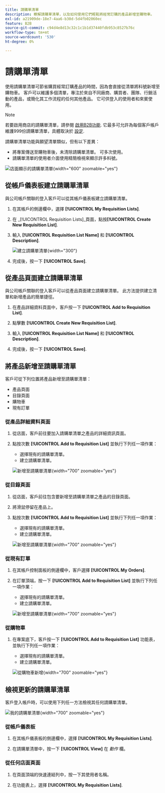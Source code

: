 ```yaml
---
title: 請購單清單
description: 瞭解請購單清單，以及如何使用它們輕鬆將經常訂購的產品新增至購物車。
exl-id: a21909de-18e7-4aa6-b30d-5d4fb02060ec
feature: B2B
source-git-commit: c94d4e8d13c32c1c1b1d37440fdb953c8527b76c
workflow-type: tm+mt
source-wordcount: '530'
ht-degree: 0%

---
```


# 請購單清單

使用請購單清單可節省購買經常訂購產品的時間，因為會直接從清單將料號新增至購物車。 客戶可以維護多個清單，專注於來自不同廠商、購買者、團隊、行銷活動的產品，或簡化其工作流程的任何其他產品。 它可供登入的使用者和來賓使用。

>[!NOTE]
>
>若要啟用商店的請購單清單，請參閱 [啟用B2B功能](enable-basic-features.md). 它最多可允許為每個客戶帳戶維護999份請購單清單，具體取決於 [設定](configure-requisition-lists.md).

請購單清單功能與願望清單類似，但有以下差異：

- 將專案傳送至購物車後，未清除請購單清單。 可多次使用。
- 請購單清單的使用者介面使用精簡檢視來顯示許多料號。

![店面顯示的請購單清單](./assets/account-dashboard-my-requisition-lists.png){width="600" zoomable="yes"}

## 從帳戶儀表板建立請購單清單

與公司帳戶關聯的登入客戶可以從其帳戶儀表板建立請購單清單。

1. 在其帳戶的側邊欄中，選擇 **[!UICONTROL My Requisition Lists]**.

1. 在 _[!UICONTROL Requisition Lists]_頁面，點按&#x200B;**[!UICONTROL Create New Requisition List]**.

1. 輸入 **[!UICONTROL Requisition List Name]** 和 **[!UICONTROL Description]**.

   ![建立請購單清單](./assets/requisition-list-create.png){width="300"}

1. 完成後，按一下 **[!UICONTROL Save]**.

## 從產品頁面建立請購單清單

與公司帳戶關聯的登入客戶可以從產品頁面建立請購單清單。 此方法提供建立清單和新增產品的簡單捷徑。

1. 在產品詳細資料頁面中，客戶按一下 **[!UICONTROL Add to Requisition List]**.

1. 點擊數 **[!UICONTROL Create New Requisition List]**.

1. 輸入 **[!UICONTROL Requisition List Name]** 和 **[!UICONTROL Description]**.

1. 完成後，按一下 **[!UICONTROL Save]**.

## 將產品新增至請購單清單

客戶可從下列位置將產品新增至請購單清單：

- 產品頁面
- 目錄頁面
- 購物車
- 現有訂單

### 從產品詳細資料頁面

1. 從店面，客戶前往要加入請購單清單之產品的詳細資訊頁面。

1. 點按次數 **[!UICONTROL Add to Requisition List]** 並執行下列任一項作業：

   - 選擇現有的請購單清單。
   - 建立請購單清單。

   ![新增至請購單清單](./assets/requisition-list-product-detail.png){width="700" zoomable="yes"}

### 從目錄頁面

1. 從店面，客戶前往包含要新增至請購單清單之產品的目錄頁面。

1. 將滑鼠停留在產品上。

1. 點按次數 **[!UICONTROL Add to Requisition List]** 並執行下列任一項作業：

   - 選擇現有的請購單清單。
   - 建立請購單清單。

   ![新增至請購單清單](./assets/requisition-list-add-product.png){width="700" zoomable="yes"}

### 從現有訂單

1. 在其帳戶控制面板的側邊欄中，客戶選擇 **[!UICONTROL My Orders]**.

1. 在訂單頂端，按一下 **[!UICONTROL Add to Requisition List]** 並執行下列任一項作業：

   - 選擇現有的請購單清單。
   - 建立請購單清單。

   ![新增至請購單清單](./assets/requisition-list-add-from-order.png){width="700" zoomable="yes"}

### 從購物車

1. 在專案底下，客戶按一下 **[!UICONTROL Add to Requisition List]** 功能表，並執行下列任一項作業：

   - 選擇現有的請購單清單。
   - 建立請購單清單。

   ![從購物車新增](./assets/requisition-list-add-from-cart.png){width="700" zoomable="yes"}

## 檢視更新的請購單清單

客戶登入帳戶時，可以使用下列任一方法檢視其任何請購單清單。

![我的請購單清單](./assets/requisition-lists-menu-select-storefront.png){width="700" zoomable="yes"}

### 從帳戶儀表板

1. 在其帳戶儀表板的側邊欄中，選擇 **[!UICONTROL My Requisition Lists]**.

1. 在請購單清單中，按一下 **[!UICONTROL View]** 在 _動作_ 欄。

### 從任何店面頁面

1. 在頁面頂端的快速連結列中，按一下其使用者名稱。

1. 在功能表上，選擇 **[!UICONTROL My Requisition Lists]**.
